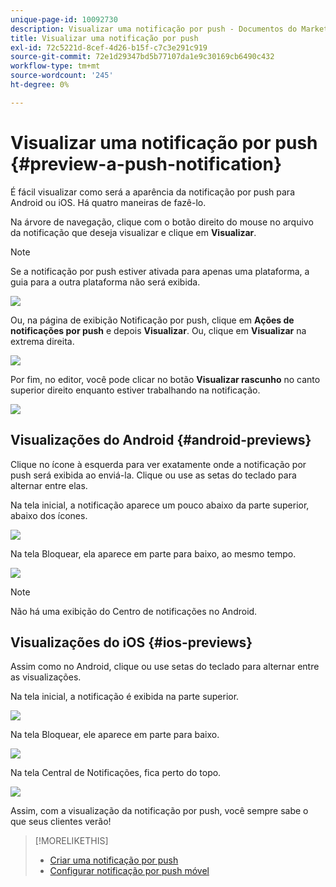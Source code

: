 ```yaml
---
unique-page-id: 10092730
description: Visualizar uma notificação por push - Documentos do Marketo - Documentação do produto
title: Visualizar uma notificação por push
exl-id: 72c5221d-8cef-4d26-b15f-c7c3e291c919
source-git-commit: 72e1d29347bd5b77107da1e9c30169cb6490c432
workflow-type: tm+mt
source-wordcount: '245'
ht-degree: 0%

---
```


# Visualizar uma notificação por push {#preview-a-push-notification}

É fácil visualizar como será a aparência da notificação por push para Android ou iOS. Há quatro maneiras de fazê-lo.

Na árvore de navegação, clique com o botão direito do mouse no arquivo da notificação que deseja visualizar e clique em **Visualizar**.

>[!NOTE]
>
>Se a notificação por push estiver ativada para apenas uma plataforma, a guia para a outra plataforma não será exibida.

![](assets/image2015-9-4-9-3a52-3a27.png)

Ou, na página de exibição Notificação por push, clique em **Ações de notificações por push** e depois **Visualizar**. Ou, clique em **Visualizar** na extrema direita.

![](assets/image2015-9-4-10-3a53-3a28.png)

Por fim, no editor, você pode clicar no botão **Visualizar rascunho** no canto superior direito enquanto estiver trabalhando na notificação.

![](assets/image2015-9-14-15-3a55-3a26.png)

## Visualizações do Android {#android-previews}

Clique no ícone à esquerda para ver exatamente onde a notificação por push será exibida ao enviá-la. Clique ou use as setas do teclado para alternar entre elas.

Na tela inicial, a notificação aparece um pouco abaixo da parte superior, abaixo dos ícones.

![](assets/image2015-9-17-16-3a57-3a0.png)

Na tela Bloquear, ela aparece em parte para baixo, ao mesmo tempo.

![](assets/image2015-9-17-16-3a58-3a47.png)

>[!NOTE]
>
>Não há uma exibição do Centro de notificações no Android.

## Visualizações do iOS {#ios-previews}

Assim como no Android, clique ou use setas do teclado para alternar entre as visualizações.

Na tela inicial, a notificação é exibida na parte superior.

![](assets/image2015-9-17-17-3a0-3a28.png)

Na tela Bloquear, ele aparece em parte para baixo.

![](assets/image2015-9-17-17-3a2-3a1.png)

Na tela Central de Notificações, fica perto do topo.

![](assets/image2015-9-17-17-3a3-3a15.png)

Assim, com a visualização da notificação por push, você sempre sabe o que seus clientes verão!

>[!MORELIKETHIS]
>
>* [Criar uma notificação por push](/help/marketo/product-docs/mobile-marketing/push-notifications/create-a-push-notification.md)
>* [Configurar notificação por push móvel](/help/marketo/product-docs/mobile-marketing/push-notifications/configure-mobile-push-notification.md)

